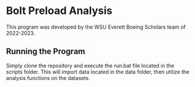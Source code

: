 # Bolt Preload Analysis
This program was developed by the WSU Everett Boeing Scholars team of 2022-2023.

## Running the Program
Simply clone the repository and execute the run.bat file located in the scripts folder.
This will import data located in the data folder, then utilize the analysis functions on the datasets.

